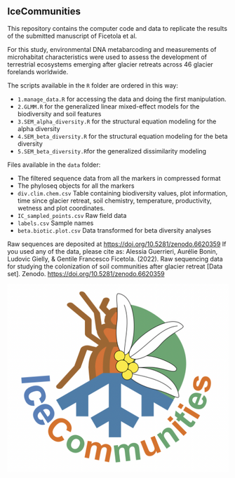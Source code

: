 ## IceCommunities

This repository contains the computer code and data to replicate the results of the submitted manuscript of Ficetola et al.

For this study, environmental DNA metabarcoding and measurements of microhabitat characteristics were used to assess the development of terrestrial ecosystems emerging after glacier retreats across 46 glacier forelands worldwide.

The scripts available in the `R` folder are ordered in this way:
- `1.manage_data.R` for accessing the data and doing the first manipulation.
- `2.GLMM.R` for the generalized linear mixed-effect models for the biodiversity and soil features
- `3.SEM_alpha_diversity.R` for the structural equation modeling for the alpha diversity
- `4.SEM_beta_diversity.R` for the structural equation modeling for the beta diversity
- `5.SEM_beta_diversity.R`for the generalized dissimilarity modeling

Files available in the `data` folder:
- The filtered sequence data from all the markers in compressed format
- The phyloseq objects for all the markers
- `div.clim.chem.csv` Table containing biodiversity values, plot information, time since glacier retreat, soil chemistry, temperature, productivity, wetness and plot coordinates. 
- `IC_sampled_points.csv` Raw field data
- `labels.csv` Sample names
- `beta.biotic.plot.csv` Data transformed for beta diversity analyses

Raw sequences are deposited at https://doi.org/10.5281/zenodo.6620359
If you used any of the data, please cite as: Alessia Guerrieri, Aurélie Bonin, Ludovic Gielly, & Gentile Francesco Ficetola. (2022). Raw sequencing data for studying the colonization of soil communities after glacier retreat [Data set]. Zenodo. https://doi.org/10.5281/zenodo.6620359

![](img/IceCom.png)